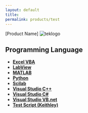 ```yaml
---
layout: default
title: 
permalink: products/test
---
```


[Product Name]
![teklogo](../../img/tekmonogram_tm.png)

## Programming Language
* **[Excel VBA](./projects)**
* **[LabView](./projects)**
* **[MATLAB](./projects)**
* **[Python](./projects)**
* **[Scilab](./projects)**
* **[Visual Studio C++](./projects)**
* **[Visual Studio C#](./projects)**
* **[Visual Studio VB.net](./projects)**
* **[Test Script (Keithley)](./projects)**
